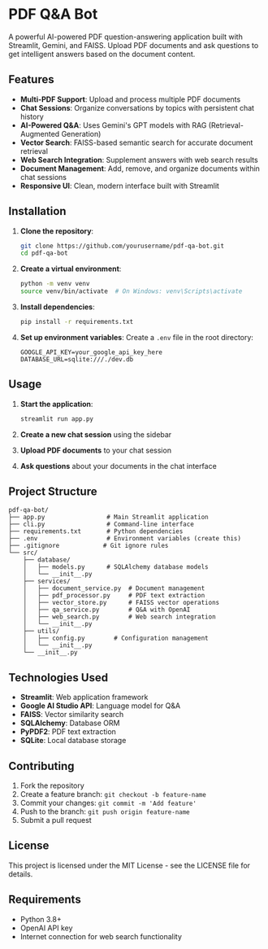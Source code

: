 # PDF Q&A Bot

A powerful AI-powered PDF question-answering application built with Streamlit, Gemini, and FAISS. Upload PDF documents and ask questions to get intelligent answers based on the document content.

## Features

- **Multi-PDF Support**: Upload and process multiple PDF documents
- **Chat Sessions**: Organize conversations by topics with persistent chat history
- **AI-Powered Q&A**: Uses Gemini's GPT models with RAG (Retrieval-Augmented Generation)
- **Vector Search**: FAISS-based semantic search for accurate document retrieval
- **Web Search Integration**: Supplement answers with web search results
- **Document Management**: Add, remove, and organize documents within chat sessions
- **Responsive UI**: Clean, modern interface built with Streamlit

## Installation

1. **Clone the repository**:
   ```bash
   git clone https://github.com/yourusername/pdf-qa-bot.git
   cd pdf-qa-bot
   ```

2. **Create a virtual environment**:
   ```bash
   python -m venv venv
   source venv/bin/activate  # On Windows: venv\Scripts\activate
   ```

3. **Install dependencies**:
   ```bash
   pip install -r requirements.txt
   ```

4. **Set up environment variables**:
   Create a `.env` file in the root directory:
   ```env
   GOOGLE_API_KEY=your_google_api_key_here
   DATABASE_URL=sqlite:///./dev.db
   ```

## Usage

1. **Start the application**:
   ```bash
   streamlit run app.py
   ```

2. **Create a new chat session** using the sidebar

3. **Upload PDF documents** to your chat session

4. **Ask questions** about your documents in the chat interface

## Project Structure

```
pdf-qa-bot/
├── app.py                 # Main Streamlit application
├── cli.py                 # Command-line interface
├── requirements.txt       # Python dependencies
├── .env                   # Environment variables (create this)
├── .gitignore            # Git ignore rules
└── src/
    ├── database/
    │   ├── models.py      # SQLAlchemy database models
    │   └── __init__.py
    ├── services/
    │   ├── document_service.py  # Document management
    │   ├── pdf_processor.py     # PDF text extraction
    │   ├── vector_store.py      # FAISS vector operations
    │   ├── qa_service.py        # Q&A with OpenAI
    │   ├── web_search.py        # Web search integration
    │   └── __init__.py
    ├── utils/
    │   ├── config.py        # Configuration management
    │   └── __init__.py
    └── __init__.py
```

## Technologies Used

- **Streamlit**: Web application framework
- **Google AI Studio API**: Language model for Q&A
- **FAISS**: Vector similarity search
- **SQLAlchemy**: Database ORM
- **PyPDF2**: PDF text extraction
- **SQLite**: Local database storage

## Contributing

1. Fork the repository
2. Create a feature branch: `git checkout -b feature-name`
3. Commit your changes: `git commit -m 'Add feature'`
4. Push to the branch: `git push origin feature-name`
5. Submit a pull request

## License

This project is licensed under the MIT License - see the LICENSE file for details.

## Requirements

- Python 3.8+
- OpenAI API key
- Internet connection for web search functionality 
